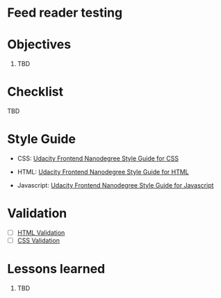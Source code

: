 # Feed reader testing

# Objectives

1. TBD

# Checklist

TBD

# Style Guide

- CSS: [Udacity Frontend Nanodegree Style Guide for CSS](http://udacity.github.io/frontend-nanodegree-styleguide/css.html)

- HTML: [Udacity Frontend Nanodegree Style Guide for HTML](http://udacity.github.io/frontend-nanodegree-styleguide/index.html)

- Javascript: [Udacity Frontend Nanodegree Style Guide for Javascript](http://udacity.github.io/frontend-nanodegree-styleguide/javascript.html)

# Validation

- [ ] [HTML Validation](https://validator.w3.org/)
- [ ] [CSS Validation](https://jigsaw.w3.org/css-validator/#validate_by_input)

# Lessons learned

1. TBD
